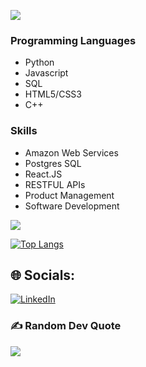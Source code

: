 <img
    src="https://github-readme-streak-stats.herokuapp.com/?user=Kccarr6022&&theme=react&&hide_border=true"
  />

### Programming Languages
- Python 
- Javascript
- SQL
- HTML5/CSS3
- C++

### Skills
- Amazon Web Services 
- Postgres SQL
- React.JS
- RESTFUL APIs
- Product Management
- Software Development

<img
    src="https://github-readme-stats.vercel.app/api?username=Kccarr6022&show_icons=true&theme=react&&hide_border=true&&PAT_1"
  />

[![Top Langs](https://github-readme-stats.vercel.app/api/top-langs/?username=jediknight813&layout=compact&theme=react&&PAT_1)
](https://github.com/Kccarr6022/github-readme-stats&theme=react)


## 🌐 Socials:
[![LinkedIn](https://img.shields.io/badge/LinkedIn-%230077B5.svg?logo=linkedin&logoColor=white)](https://linkedin.com/in/kadencarr) 

### ✍️ Random Dev Quote
![](https://quotes-github-readme.vercel.app/api?type=horizontal&theme=tokyonight)

<!-- Proudly created with GPRM ( https://gprm.itsvg.in ) -->
